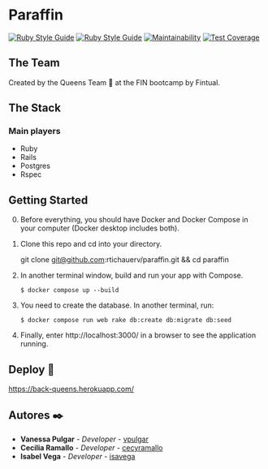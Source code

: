 # Paraffin
[![Ruby Style Guide](https://img.shields.io/badge/code_style-rubocop-brightgreen.svg)](https://github.com/rubocop/rubocop) [![Ruby Style Guide](https://img.shields.io/badge/code_style-community-brightgreen.svg)](https://rubystyle.guide)
[![Maintainability](https://api.codeclimate.com/v1/badges/a8924cfe1a51fd8463d7/maintainability)](https://codeclimate.com/github/rtichauerv/paraffin/maintainability) [![Test Coverage](https://api.codeclimate.com/v1/badges/a8924cfe1a51fd8463d7/test_coverage)](https://codeclimate.com/github/rtichauerv/paraffin/test_coverage)


## The Team

Created by the Queens Team 👑 at the FIN bootcamp by Fintual.


## The Stack

### Main players

- Ruby
- Rails
- Postgres
- Rspec

## Getting Started

0. Before everything, you should have Docker and Docker Compose in your computer (Docker desktop includes both).

1. Clone this repo and cd into your directory.
    
    git clone git@github.com:rtichauerv/paraffin.git && cd paraffin

2. In another terminal window, build and run your app with Compose.

    `$ docker compose up --build`

3. You need to create the database. In another terminal, run:

    `$ docker compose run web rake db:create db:migrate db:seed`

4. Finally, enter http://localhost:3000/ in a browser to see the application running.


## Deploy 🚀

https://back-queens.herokuapp.com/

## Autores ✒️

-   **Vanessa Pulgar** - _Developer_ - [vpulgar](https://github.com/vpulgar)
-   **Cecilia Ramallo** - _Developer_ - [cecyramallo](https://github.com/cecyramallo)
-   **Isabel Vega** - _Developer_ - [isavega](https://github.com/isavega)

